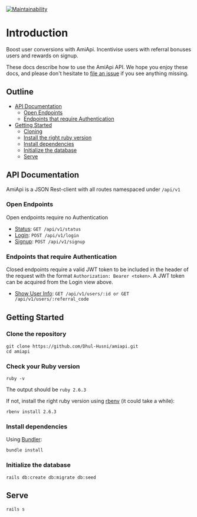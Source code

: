 [![Maintainability](https://api.codeclimate.com/v1/badges/d2da46e3ebbf5a4fbe80/maintainability)](https://codeclimate.com/github/Dhul-Husni/amiapi/maintainability)
# Introduction

Boost user conversions with AmiApi. Incentivise users with referral bonuses users and rewards on signup.

These docs describe how to use the AmiApi API. We hope you enjoy these docs, and please don't hesitate to [file an issue](https://github.com/dhul-husni/amiapi/issues/new) if you see anything missing.

## Outline
- [API Documentation](#api-documentation)
    + [Open Endpoints](#open-endpoints)
  + [Endpoints that require Authentication](#endpoints-that-require-authentication)
- [Getting Started](#getting-started)
  * [Cloning](#clone-the-repository)
  * [Install the right ruby version](#check-your-ruby-version)
  * [Install dependencies](#install-dependencies)
  * [Initialize the database](#initialize-the-database)
  * [Serve](#serve)


## API Documentation
AmiApi is a JSON Rest-client with all routes namespaced under `/api/v1`

### Open Endpoints
Open endpoints require no Authentication
- [Status](docs/api/v1/status.md): `GET /api/v1/status`
- [Login](docs/api/v1/login.md): `POST /api/v1/login`
- [Signup](docs/api/v1/signup.md): `POST /api/v1/signup`

### Endpoints that require Authentication
Closed endpoints require a valid JWT token to be included in the header of the request with the format ```Authorization: Bearer <token>```. A JWT token can be acquired from the Login view above.

- [Show User Info](docs/api/v1/user/get.md): `GET /api/v1/users/:id or GET /api/v1/users/:referral_code`

## Getting Started

### Clone the repository

```shell
git clone https://github.com/Dhul-Husni/amiapi.git
cd amiapi
```

### Check your Ruby version

```shell
ruby -v
```

The output should be `ruby 2.6.3`

If not, install the right ruby version using [rbenv](https://github.com/rbenv/rbenv) (it could take a while):

```shell
rbenv install 2.6.3
```

### Install dependencies

Using [Bundler](https://github.com/bundler/bundler):

```shell
bundle install
```

### Initialize the database

```shell
rails db:create db:migrate db:seed
```

## Serve

```shell
rails s
```
